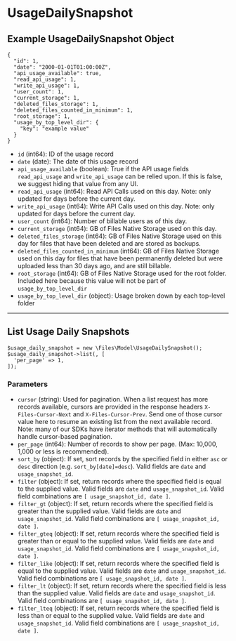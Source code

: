 # UsageDailySnapshot

## Example UsageDailySnapshot Object

```
{
  "id": 1,
  "date": "2000-01-01T01:00:00Z",
  "api_usage_available": true,
  "read_api_usage": 1,
  "write_api_usage": 1,
  "user_count": 1,
  "current_storage": 1,
  "deleted_files_storage": 1,
  "deleted_files_counted_in_minimum": 1,
  "root_storage": 1,
  "usage_by_top_level_dir": {
    "key": "example value"
  }
}
```

* `id` (int64): ID of the usage record
* `date` (date): The date of this usage record
* `api_usage_available` (boolean): True if the API usage fields `read_api_usage` and `write_api_usage` can be relied upon.  If this is false, we suggest hiding that value from any UI.
* `read_api_usage` (int64): Read API Calls used on this day. Note: only updated for days before the current day.
* `write_api_usage` (int64): Write API Calls used on this day. Note: only updated for days before the current day.
* `user_count` (int64): Number of billable users as of this day.
* `current_storage` (int64): GB of Files Native Storage used on this day.
* `deleted_files_storage` (int64): GB of Files Native Storage used on this day for files that have been deleted and are stored as backups.
* `deleted_files_counted_in_minimum` (int64): GB of Files Native Storage used on this day for files that have been permanently deleted but were uploaded less than 30 days ago, and are still billable.
* `root_storage` (int64): GB of Files Native Storage used for the root folder.  Included here because this value will not be part of `usage_by_top_level_dir`
* `usage_by_top_level_dir` (object): Usage broken down by each top-level folder

---

## List Usage Daily Snapshots

```
$usage_daily_snapshot = new \Files\Model\UsageDailySnapshot();
$usage_daily_snapshot->list(, [
  'per_page' => 1,
]);
```


### Parameters

* `cursor` (string): Used for pagination.  When a list request has more records available, cursors are provided in the response headers `X-Files-Cursor-Next` and `X-Files-Cursor-Prev`.  Send one of those cursor value here to resume an existing list from the next available record.  Note: many of our SDKs have iterator methods that will automatically handle cursor-based pagination.
* `per_page` (int64): Number of records to show per page.  (Max: 10,000, 1,000 or less is recommended).
* `sort_by` (object): If set, sort records by the specified field in either `asc` or `desc` direction (e.g. `sort_by[date]=desc`). Valid fields are `date` and `usage_snapshot_id`.
* `filter` (object): If set, return records where the specified field is equal to the supplied value. Valid fields are `date` and `usage_snapshot_id`. Valid field combinations are `[ usage_snapshot_id, date ]`.
* `filter_gt` (object): If set, return records where the specified field is greater than the supplied value. Valid fields are `date` and `usage_snapshot_id`. Valid field combinations are `[ usage_snapshot_id, date ]`.
* `filter_gteq` (object): If set, return records where the specified field is greater than or equal to the supplied value. Valid fields are `date` and `usage_snapshot_id`. Valid field combinations are `[ usage_snapshot_id, date ]`.
* `filter_like` (object): If set, return records where the specified field is equal to the supplied value. Valid fields are `date` and `usage_snapshot_id`. Valid field combinations are `[ usage_snapshot_id, date ]`.
* `filter_lt` (object): If set, return records where the specified field is less than the supplied value. Valid fields are `date` and `usage_snapshot_id`. Valid field combinations are `[ usage_snapshot_id, date ]`.
* `filter_lteq` (object): If set, return records where the specified field is less than or equal to the supplied value. Valid fields are `date` and `usage_snapshot_id`. Valid field combinations are `[ usage_snapshot_id, date ]`.
